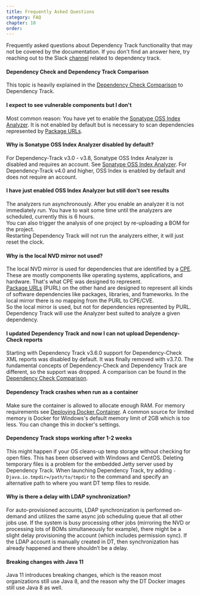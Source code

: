 ```yaml
---
title: Frequently Asked Questions
category: FAQ
chapter: 10
order:
---
```


Frequently asked questions about Dependency Track functionality that may not be covered by the documentation. If you don't find an answer here, try reaching out to the Slack [channel](https://owasp.slack.com/archives/C6R3R32H4) related to dependency track.

#### Dependency Check and Dependency Track Comparison

This topic is heavily explained in the [Dependency Check Comparison](./../odt-odc-comparison/) to Dependency Track.

#### I expect to see vulnerable components but I don't

Most common reason: You have yet to enable the [Sonatype OSS Index Analyzer](./../datasources/ossindex/). It is not
enabled by default but is necessary to scan dependencies represented by
[Package URLs](./../terminology/#package-url-purl).

#### Why is Sonatype OSS Index Analyzer disabled by default?

For Dependency-Track v3.0 - v3.8, Sonatype OSS Index Analyzer is disabled and requires an account. See
[Sonatype OSS Index Analyzer](./../datasources/ossindex/). For Dependency-Track v4.0 and higher, OSS Index is enabled
by default and does not require an account.

#### I have just enabled OSS Index Analyzer but still don't see results

The analyzers run asynchronously. After you enable an analyzer it is not immediately run.
You have to wait some time until the analyzers are scheduled, currently this is 6 hours.  
You can also trigger the analysis of one project by re-uploading a BOM for the project.  
Restarting Dependency Track will not run the analyzers either, it will just reset the clock.

#### Why is the local NVD mirror not used?

The local NVD mirror is used for dependencies that are identified by a [CPE](./../terminology/#cpe). These are mostly
components like operating systems, applications, and hardware. That's what CPE was designed to represent.  
[Package URLs](./../terminology/#package-url-purl) (PURL) on the other hand are designed to represent all kinds of software
dependencies like packages, libraries, and frameworks. In the local mirror there is no mapping from the PURL to CPE/CVE.  
So the local mirror is used, but not for dependencies represented by PURL. Dependency Track will use the Analyzer best
suited to analyze a given dependency.

#### I updated Dependency Track and now I can not upload Dependency-Check reports

Starting with Dependency Track v3.6.0 support for Dependency-Check XML reports was disabled by default. It was finally
removed with v3.7.0. The fundamental concepts of Dependency-Check and Dependency Track are different, so the support
was dropped. A comparison can be found in the [Dependency Check Comparison](./../odt-odc-comparison/).

#### Dependency Track crashes when run as a container

Make sure the container is allowed to allocate enough RAM. For memory requirements see
[Deploying Docker Container](./../getting-started/deploy-docker/). A common source for limited memory is Docker for
Windows's default memory limit of 2GB which is too less. You can change this in docker's settings.

#### Dependency Track stops working after 1-2 weeks

This might happen if your OS cleans-up temp storage without checking for open files.
This has been observed with Windows and CentOS.
Deleting temporary files is a problem for the embedded Jetty server used by Dependency Track.
When launching Dependency Track, try adding `-Djava.io.tmpdir=/path/to/tmpdir` to the command and specify an
alternative path to where you want DT temp files to reside.

#### Why is there a delay with LDAP synchronization?

For auto-provisioned accounts, LDAP synchronization is performed on-demand and utilizes the same async job scheduling queue that all other jobs use. If the system is busy processing other jobs (mirroring the NVD or processing lots of BOMs simultaneously for example), there might be a slight delay provisioning the account (which includes permission sync). If the LDAP account is manually created in DT, then synchronization has already happened and there shouldn’t be a delay.

#### Breaking changes with Java 11

Java 11 introduces breaking changes, which is the reason most organizations still use Java 8, and the reason why the DT Docker images still use Java 8 as well.
